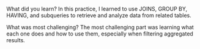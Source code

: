 What did you learn?
In this practice, I learned to use JOINS, GROUP BY, HAVING, and subqueries to retrieve and analyze data from related tables.

What was most challenging?
The most challenging part was learning what each one does and how to use them, especially when filtering aggregated results.
